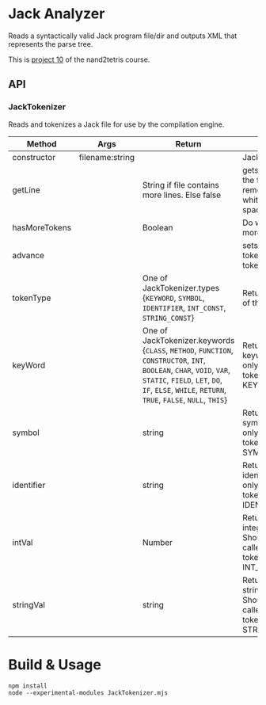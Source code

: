 # Jack Analyzer

Reads a syntactically valid Jack program file/dir and outputs XML that represents the parse tree.

This is [project 10](http://nand2tetris.org/10.php) of the nand2tetris course.

## API

### JackTokenizer
Reads and tokenizes a Jack file for use by the compilation engine.

|Method|Args|Return|Function|
|---|---|---|---|
|constructor|filename:string||Jack file or dir|
|getLine||String if file contains more lines. Else false|gets a line from the file and removes any white space/comments|
|hasMoreTokens||Boolean|Do we have more tokens?|
|advance|||sets the current token to the next token|
|tokenType||One of JackTokenizer.types {`KEYWORD`, `SYMBOL`, `IDENTIFIER`, `INT_CONST`, `STRING_CONST`}|Returns the type of the token|
|keyWord||One of JackTokenizer.keywords {`CLASS`, `METHOD`, `FUNCTION`, `CONSTRUCTOR`, `INT`, `BOOLEAN`, `CHAR`, `VOID`, `VAR`, `STATIC`, `FIELD`, `LET`, `DO`, `IF`, `ELSE`, `WHILE`, `RETURN`, `TRUE`, `FALSE`, `NULL`, `THIS`}|Returns the keyword. Should only be called if tokenType() is KEYWORD|
|symbol||string|Returns the symbol. Should only be called if tokenType() is SYMBOL|
|identifier||string|Returns the identifier. Should only be called if tokenType() is IDENTIFIER|
|intVal||Number|Returns the integer constant. Should only be called if tokenType() is INT_CONST|
|stringVal||string|Returns the string constant. Should only be called if tokenType() is STRING_CONST|

# Build & Usage
```
npm install
node --experimental-modules JackTokenizer.mjs
```
